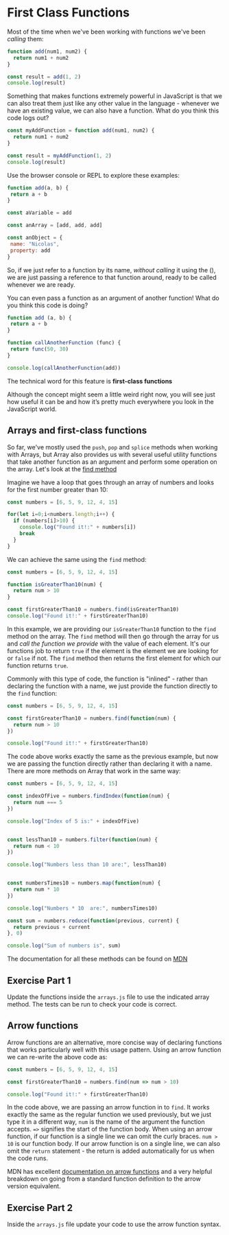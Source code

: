 # First Class Functions
Most of the time when we've been working with functions we've been *calling* them:

```javascript
function add(num1, num2) {
  return num1 + num2
}

const result = add(1, 2)
console.log(result)
```

Something that makes functions extremely powerful in JavaScript is that we can also treat them just like any other value in the language - whenever we have an existing value, we can also have a function. What do you think this code logs out?

```javascript
const myAddFunction = function add(num1, num2) {
  return num1 + num2
}

const result = myAddFunction(1, 2)
console.log(result)

```

Use the browser console or REPL to explore these examples:

```javascript
function add(a, b) {
 return a + b
}

const aVariable = add

const anArray = [add, add, add]

const anObject = {
 name: "Nicolas",
 property: add
}
```

So, if we just refer to a function by its name, *without calling* it using the (), we are just passing a reference to that function around, ready to be called whenever we are ready.

You can even pass a function as an argument of another function! What do you think this code is doing? 

```javascript
function add (a, b) {
 return a + b
}

function callAnotherFunction (func) {
 return func(50, 30)
}

console.log(callAnotherFunction(add))
```

The technical word for this feature is **first-class functions**

Although the concept might seem a little weird right now, you will see just how useful it can be and how it’s pretty much everywhere you look in the JavaScript world.

## Arrays and first-class functions
So far, we've mostly used the `push`, `pop` and `splice` methods when working with Arrays, but Array also provides us with several useful utility functions that take another function as an argument and perform some operation on the array. Let's look at the [find method](https://developer.mozilla.org/en-US/docs/Web/JavaScript/Reference/Global_Objects/Array/find)

Imagine we have a loop that goes through an array of numbers and looks for the first number greater than 10:

```javascript
const numbers = [6, 5, 9, 12, 4, 15]

for(let i=0;i<numbers.length;i++) {
  if (numbers[i]>10) {
    console.log("Found it!:" + numbers[i])
    break
  }
}
```

We can achieve the same using the `find` method:

```javascript
const numbers = [6, 5, 9, 12, 4, 15]

function isGreaterThan10(num) {
  return num > 10
}

const firstGreaterThan10 = numbers.find(isGreaterThan10)
console.log("Found it!:" + firstGreaterThan10)

```

In this example, we are providing our `isGreaterThan10` function to the `find` method on the array. The `find` method will then go through the array for us and *call the function we provide* with the value of each element. It's our functions job to return `true` if the element is the element we are looking for or `false` if not. The `find` method then returns the first element for which our function returns `true`.

Commonly with this type of code, the function is "inlined" - rather than declaring the function with a name, we just provide the function directly to the `find` function:

```javascript
const numbers = [6, 5, 9, 12, 4, 15]

const firstGreaterThan10 = numbers.find(function(num) {
  return num > 10
})

console.log("Found it!:" + firstGreaterThan10)
```

The code above works exactly the same as the previous example, but now we are passing the function directly rather than declaring it with a name. There are more methods on Array that work in the same way:

```javascript
const numbers = [6, 5, 9, 12, 4, 15]

const indexOfFive = numbers.findIndex(function(num) {
  return num === 5
})

console.log("Index of 5 is:" + indexOfFive)


const lessThan10 = numbers.filter(function(num) {
  return num < 10
})

console.log("Numbers less than 10 are:", lessThan10)


const numbersTimes10 = numbers.map(function(num) {
  return num * 10
})

console.log("Numbers * 10  are:", numbersTimes10)

const sum = numbers.reduce(function(previous, current) {
  return previous + current
}, 0)

console.log("Sum of numbers is", sum)
```

The documentation for all these methods can be found on [MDN](https://developer.mozilla.org/en-US/docs/Web/JavaScript/Reference/Global_Objects/Array)

## Exercise Part 1
Update the functions inside the `arrays.js` file to use the indicated array method. The tests can be run to check your code is correct.

## Arrow functions
Arrow functions are an alternative, more concise way of declaring functions that works particularly well with this usage pattern. Using an arrow function we can re-write the above code as:

```javascript
const numbers = [6, 5, 9, 12, 4, 15]

const firstGreaterThan10 = numbers.find(num => num > 10)

console.log("Found it!:" + firstGreaterThan10)
```

In the code above, we are passing an arrow function in to `find`. It works exactly the same as the regular function we used previously, but we just type it in a different way, `num` is the name of the argument the function accepts. `=>` signifies the start of the function body. When using an arrow function, if our function is a single line we can omit the curly braces. `num > 10` is  our function body. If our arrow function is on a single line, we can also omit the `return` statement - the return is added automatically for us when the code runs.

MDN has excellent [documentation on arrow functions](https://developer.mozilla.org/en-US/docs/Web/JavaScript/Reference/Functions/Arrow_functions#comparing_traditional_functions_to_arrow_functions) and a very helpful breakdown on going from a standard function definition to the arrow version equivalent. 


## Exercise Part 2

Inside the `arrays.js` file update your code to use the arrow function syntax.
